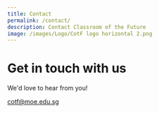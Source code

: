 ```yaml
---
title: Contact
permalink: /contact/
description: Contact Classroom of the Future
image: /images/Logo/CotF logo horizontal 2.png
---
```

# Get in touch with us

We'd love to hear from you!

[cotf@moe.edu.sg](mailto:cotf@moe.edu.sg)